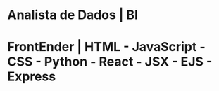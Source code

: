 # Analista de Dados | BI
# FrontEnder | HTML - JavaScript - CSS - Python - React - JSX - EJS - Express

